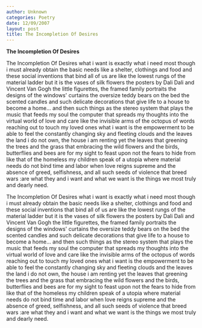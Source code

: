```yaml
---
author: Unknown
categories: Poetry
date: 12/09/2007
layout: post
title: The Incompletion Of Desires
---
```


**The Incompletion Of Desires**

The Incompletion Of Desires
what i want is exactly what i need most
though i must already obtain the basic needs
like a shelter, clothings and food
and these social inventions that bind all of us
are like the lowest rungs of the material ladder
but it is the vases of silk flowers
the posters by Dali Dali and Vincent Van Gogh
the little figurettes, the framed family portraits
the designs of the windows' curtains
the oversize teddy bears on the bed
the scented candles and such delicate decorations
that give life to a house to become a home...
and then such things as the stereo system
that plays the music that feeds my soul
the computer that spreads my thoughts
into the virtual world of love and care
like the invisible arms of the octopus of words
reaching out to touch my loved ones
what i want is the empowerment
to be able to feel the constantly changing sky
and fleeting clouds and the leaves
the land i do not own, the house i am renting
yet the leaves that greening the trees
and the grass that embracing the wild flowers
and the birds, butterflies and bees
are for my sight to feast upon
not the fears to hide from like that of the homeless
my children speak of a utopia
where material needs do not bind time and labor
when love reigns supreme
and the absence of greed, selfishness, and all
such seeds of violence that breed wars
:are what they and i want
and what we want is the things
we most truly and dearly need.

The Incompletion Of Desires
what i want is exactly what i need most
though i must already obtain the basic needs
like a shelter, clothings and food
and these social inventions that bind all of us
are like the lowest rungs of the material ladder
but it is the vases of silk flowers
the posters by Dali Dali and Vincent Van Gogh
the little figurettes, the framed family portraits
the designs of the windows' curtains
the oversize teddy bears on the bed
the scented candles and such delicate decorations
that give life to a house to become a home...
and then such things as the stereo system
that plays the music that feeds my soul
the computer that spreads my thoughts
into the virtual world of love and care
like the invisible arms of the octopus of words
reaching out to touch my loved ones
what i want is the empowerment
to be able to feel the constantly changing sky
and fleeting clouds and the leaves
the land i do not own, the house i am renting
yet the leaves that greening the trees
and the grass that embracing the wild flowers
and the birds, butterflies and bees
are for my sight to feast upon
not the fears to hide from like that of the homeless
my children speak of a utopia
where material needs do not bind time and labor
when love reigns supreme
and the absence of greed, selfishness, and all
such seeds of violence that breed wars
:are what they and i want
and what we want is the things
we most truly and dearly need.
